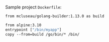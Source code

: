 
Sample project `Dockerfile`:

```Dockerfile
from mcluseau/golang-builder:1.13.0 as build

from alpine:3.10
entrypoint ["/bin/myapp"]
copy --from=build /go/bin/* /bin/
```
